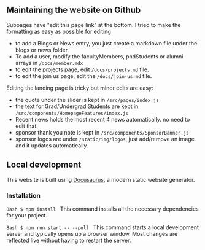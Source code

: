 ## Maintaining the website on Github

Subpages have "edit this page link"  at the bottom. I tried to make the formatting as easy as possible for editing
- to add a Blogs or News entry, you just create a markdown file under the blogs or news folder.
- To add a user, modify the facultyMembers, phdStudents or alumni arrays in `/docs/member.mdx`
- to edit the projects page, edit `/docs/projects.md` file.
- to edit the join us page, edit the `/docs/join-us.md` file.

Editing the landing page is tricky but minor edits are easy:
- the quote under the slider is kept in `/src/pages/index.js`
- the text for Grad/Undergrad Students are kept in `/src/components/HomepageFeatures/index.js`
- Recent news holds the most recent 4 news automatically. no need to edit that.
- sponsor thank you note is kept in `/src/components/SponsorBanner.js`
- sponsor logos are under `/static/img/logos`, just add/remove an image  and it updates automatically.

## Local development

This website is built using [Docusaurus](https://docusaurus.io/), a modern static website generator.

### Installation
`Bash
$ npm install
`
This command installs all the necessary dependencies for your project.

`Bash
$ npm run start -- --poll
`
This command starts a local development server and typically opens up a browser window. Most changes are reflected live without having to restart the server.
